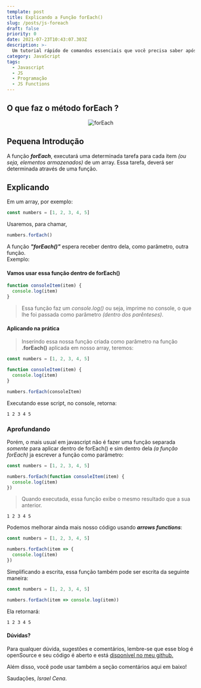 ```yaml
---
template: post
title: Explicando a Função forEach()
slug: /posts/js-foreach
draft: false
priority: 0
date: 2021-07-23T10:43:07.303Z
description: >-
  Um tutorial rápido de comandos essenciais que você precisa saber após instalar o linux em seu pc.
category: JavaScript
tags:
  - Javascript
  - JS
  - Programação
  - JS Functions
---
```


## O que faz o método forEach ?

<center>

![forEach](/media/forEach.png)

</center>

## Pequena Introdução

A função **_forEach_**, executará uma determinada tarefa para cada item
_(ou seja, elementos armazenados)_ de um array. Essa tarefa, deverá ser determinada através de uma função.

## Explicando

Em um array, por exemplo:

```javascript
const numbers = [1, 2, 3, 4, 5]
```

Usaremos, para chamar,

```javascript
numbers.forEach()
```

A função **_"forEach()"_** espera receber dentro dela, como parâmetro, outra função.
<br/>Exemplo:

#### Vamos usar essa função dentro de forEach()

```javascript
function consoleItem(item) {
  console.log(item)
}
```

> Essa função faz um _console.log()_ ou seja, imprime no console, o que lhe foi passada como parâmetro _(dentro dos parênteses)_.

#### Aplicando na prática

> Inserindo essa nossa função criada como parâmetro na função **.forEach()** aplicada em nosso array, teremos:

```javascript
const numbers = [1, 2, 3, 4, 5]

function consoleItem(item) {
  console.log(item)
}

numbers.forEach(consoleItem)
```

Executando esse script, no console, retorna:

```
1 2 3 4 5
```

### Aprofundando

Porém, o mais usual em javascript não é fazer uma função separada _somente_ para aplicar dentro de forEach() e sim dentro dela _(a função forEach)_ ja escrever a função como parâmetro:

```javascript
const numbers = [1, 2, 3, 4, 5]

numbers.forEach(function consoleItem(item) {
  console.log(item)
})
```

> Quando executada, essa função exibe o mesmo resultado que a sua anterior.

```
1 2 3 4 5
```

Podemos melhorar ainda mais nosso código usando **_arrows functions_**:

```javascript
const numbers = [1, 2, 3, 4, 5]

numbers.forEach(item => {
  console.log(item)
})
```

Simplificando a escrita, essa função também pode ser escrita da seguinte maneira:

```javascript
const numbers = [1, 2, 3, 4, 5]

numbers.forEach(item => console.log(item))
```

Ela retornará:

```
1 2 3 4 5
```

#### Dúvidas?

Para qualquer dúvida, sugestões e comentários, lembre-se que esse blog é openSource e seu código é aberto e está [disponível no meu github.](https://github.com/israelcena/siteblog)

Além disso, você pode usar também a seção comentários aqui em baixo!

Saudações, _Israel Cena_.
